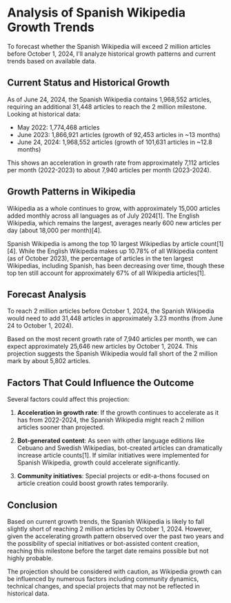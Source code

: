 # Analysis of Spanish Wikipedia Growth Trends

To forecast whether the Spanish Wikipedia will exceed 2 million articles before October 1, 2024, I'll analyze historical growth patterns and current trends based on available data.

## Current Status and Historical Growth

As of June 24, 2024, the Spanish Wikipedia contains 1,968,552 articles, requiring an additional 31,448 articles to reach the 2 million milestone. Looking at historical data:

- May 2022: 1,774,468 articles
- June 2023: 1,866,921 articles (growth of 92,453 articles in ~13 months)
- June 24, 2024: 1,968,552 articles (growth of 101,631 articles in ~12.8 months)

This shows an acceleration in growth rate from approximately 7,112 articles per month (2022-2023) to about 7,940 articles per month (2023-2024).

## Growth Patterns in Wikipedia

Wikipedia as a whole continues to grow, with approximately 15,000 articles added monthly across all languages as of July 2024[1]. The English Wikipedia, which remains the largest, averages nearly 600 new articles per day (about 18,000 per month)[4].

Spanish Wikipedia is among the top 10 largest Wikipedias by article count[1][4]. While the English Wikipedia makes up 10.78% of all Wikipedia content (as of October 2023), the percentage of articles in the ten largest Wikipedias, including Spanish, has been decreasing over time, though these top ten still account for approximately 67% of all Wikipedia articles[1].

## Forecast Analysis

To reach 2 million articles before October 1, 2024, the Spanish Wikipedia would need to add 31,448 articles in approximately 3.23 months (from June 24 to October 1, 2024).

Based on the most recent growth rate of 7,940 articles per month, we can expect approximately 25,646 new articles by October 1, 2024. This projection suggests the Spanish Wikipedia would fall short of the 2 million mark by about 5,802 articles.

## Factors That Could Influence the Outcome

Several factors could affect this projection:

1. **Acceleration in growth rate**: If the growth continues to accelerate as it has from 2022-2024, the Spanish Wikipedia might reach 2 million articles sooner than projected.

2. **Bot-generated content**: As seen with other language editions like Cebuano and Swedish Wikipedias, bot-created articles can dramatically increase article counts[1]. If similar initiatives were implemented for Spanish Wikipedia, growth could accelerate significantly.

3. **Community initiatives**: Special projects or edit-a-thons focused on article creation could boost growth rates temporarily.

## Conclusion

Based on current growth trends, the Spanish Wikipedia is likely to fall slightly short of reaching 2 million articles by October 1, 2024. However, given the accelerating growth pattern observed over the past two years and the possibility of special initiatives or bot-assisted content creation, reaching this milestone before the target date remains possible but not highly probable.

The projection should be considered with caution, as Wikipedia growth can be influenced by numerous factors including community dynamics, technical changes, and special projects that may not be reflected in historical data.